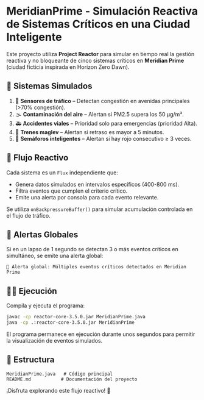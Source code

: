 
# MeridianPrime - Simulación Reactiva de Sistemas Críticos en una Ciudad Inteligente

Este proyecto utiliza **Project Reactor** para simular en tiempo real la gestión reactiva y no bloqueante de cinco sistemas críticos en **Meridian Prime** (ciudad ficticia inspirada en Horizon Zero Dawn).

## 🎯 Sistemas Simulados
1. 🚗 **Sensores de tráfico** – Detectan congestión en avenidas principales (>70% congestión).
2. 🌫️ **Contaminación del aire** – Alertan si PM2.5 supera los 50 µg/m³.
3. 🚑 **Accidentes viales** – Prioridad solo para emergencias (prioridad Alta).
4. 🚝 **Trenes maglev** – Alertan si retraso es mayor a 5 minutos.
5. 🚦 **Semáforos inteligentes** – Alertan si hay rojo consecutivo ≥ 3 veces.

## 🔄 Flujo Reactivo
Cada sistema es un `Flux` independiente que:
- Genera datos simulados en intervalos específicos (400-800 ms).
- Filtra eventos que cumplen el criterio crítico.
- Emite una alerta por consola para cada evento relevante.

Se utiliza `onBackpressureBuffer()` para simular acumulación controlada en el flujo de tráfico.

## 🔔 Alertas Globales
Si en un lapso de 1 segundo se detectan 3 o más eventos críticos en simultáneo, se emite una alerta global:
```
🚨 Alerta global: Múltiples eventos críticos detectados en Meridian Prime
```

## 🏃‍♂️ Ejecución
Compila y ejecuta el programa:
```bash
javac -cp reactor-core-3.5.0.jar MeridianPrime.java
java -cp .:reactor-core-3.5.0.jar MeridianPrime
```

El programa permanece en ejecución durante unos segundos para permitir la visualización de eventos simulados.

## 📂 Estructura
```
MeridianPrime.java   # Código principal
README.md           # Documentación del proyecto
```

¡Disfruta explorando este flujo reactivo! 🚀
